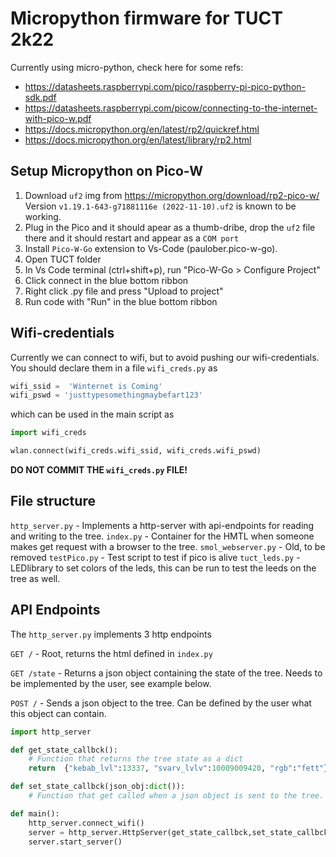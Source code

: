 # Micropython firmware for TUCT 2k22

Currently using micro-python, check here for some refs: 
* https://datasheets.raspberrypi.com/pico/raspberry-pi-pico-python-sdk.pdf
* https://datasheets.raspberrypi.com/picow/connecting-to-the-internet-with-pico-w.pdf
* https://docs.micropython.org/en/latest/rp2/quickref.html
* https://docs.micropython.org/en/latest/library/rp2.html

## Setup Micropython on Pico-W
1. Download `uf2` img from https://micropython.org/download/rp2-pico-w/
Version `v1.19.1-643-g71881116e (2022-11-10).uf2` is known to be working.
2. Plug in the Pico and it should apear as a thumb-dribe, drop the `uf2` file there and it should restart and appear as a `COM port`
2. Install `Pico-W-Go` extension to Vs-Code (paulober.pico-w-go).
3. Open TUCT folder
4. In Vs Code terminal (ctrl+shift+p), run "Pico-W-Go > Configure Project"
5. Click connect in the blue bottom ribbon
6. Right click .py file and press "Upload to project"
7. Run code with "Run" in the blue bottom ribbon

## Wifi-credentials
Currently we can connect to wifi, but to avoid pushing our wifi-credentials. You
should declare them in a file `wifi_creds.py` as 

```python
wifi_ssid =  'Winternet is Coming'
wifi_pswd = 'justtypesomethingmaybefart123'
```

which can be used in the main script as

```python
import wifi_creds

wlan.connect(wifi_creds.wifi_ssid, wifi_creds.wifi_pswd)
```
**DO NOT COMMIT THE `wifi_creds.py` FILE!**

## File structure
`http_server.py` - Implements a http-server with api-endpoints for reading and writing to the tree.
`index.py` - Container for the HMTL when someone makes get request with a browser to the tree.
`smol_webserver.py` - Old, to be removed
`testPico.py` - Test script to test if pico is alive
`tuct_leds.py` - LEDlibrary to set colors of the leds, this can be run to test the leeds on the tree as well.

## API Endpoints

The `http_server.py` implements 3 http endpoints 

`GET /` - Root, returns the html defined in `index.py`

`GET /state` - Returns a json object containing the state of the tree.
Needs to be implemented by the user, see example below.

`POST /` - Sends a json object to the tree. Can be defined by the user what this object can contain.



```python
import http_server

def get_state_callbck():
    # Function that returns the tree state as a dict
    return  {"kebab_lvl":13337, "svarv_lvlv":10009009420, "rgb":"fett"}

def set_state_callbck(json_obj:dict()):
    # Function that get called when a json object is sent to the tree.

def main():
    http_server.connect_wifi()
    server = http_server.HttpServer(get_state_callbck,set_state_callbck)
    server.start_server()
```



